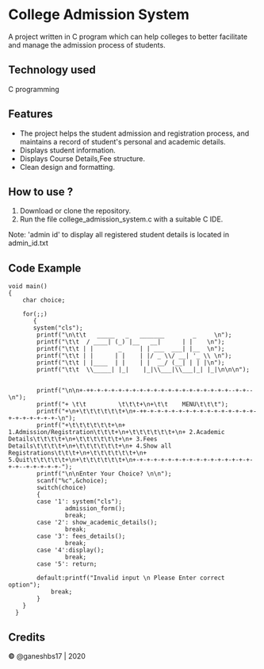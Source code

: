 # College Admission System

A project written in C program which can help colleges to better facilitate and manage the admission process of students.

## Technology used
 C programming 
 
## Features
- The project helps the student admission and registration process, and maintains a record of student's personal and academic details.
- Displays student information.
- Displays Course Details,Fee structure.
- Clean design and formatting.

## How to use ?
1. Download or clone the repository.
2. Run the file college_admission_system.c with a suitable C IDE.

Note: 'admin id' to display all registered student details is located in admin_id.txt

## Code Example
```
void main()
{
    char choice;
    
   	for(;;) 
	   {
	   system("cls");
		printf("\n\t\t   _____   _   _______        _     \n");
		printf("\t\t  / ____| (_) |__   __|      | |    \n");
		printf("\t\t | |       _     | | ___  ___| |__  \n");
		printf("\t\t | |      | |    | |/ _ \\/ __| '_ \\ \n");
		printf("\t\t | |____  | |    | |  __/ (__| | | |\n");
		printf("\t\t  \\_____| |_|    |_|\\___|\\___|_| |_|\n\n\n");
		
		
        printf("\n\n+-++-+-+-+-+-+-+-+-+-+-+-+-+-+-+-+-+-+-+-+--+-+--\n");
        printf("+ \t\t         \t\t\t+\n+\t\t    MENU\t\t\t");
        printf("+\n+\t\t\t\t\t\t+\n+-++-+-+-+-+-+-+-+-+-+-+-+-+-+-+-+-+-+-+-+-+-+-+-\n");
        printf("+\t\t\t\t\t\t+\n+ 1.Admission/Registration\t\t\t+\n+\t\t\t\t\t\t+\n+ 2.Academic Details\t\t\t\t+\n+\t\t\t\t\t\t+\n+ 3.Fees Details\t\t\t\t+\n+\t\t\t\t\t\t+\n+ 4.Show all Registrations\t\t\t+\n+\t\t\t\t\t\t+\n+ 5.Quit\t\t\t\t\t+\n+\t\t\t\t\t\t+\n+-+-+-+-+-+-+-+-+-+-+-+-+-+-+-+-+-+-+--+-+-+-+-+-");
        printf("\n\nEnter Your Choice? \n\n");
        scanf("%c",&choice);
        switch(choice) 
		{
        case '1': system("cls");
                admission_form();
                break;
        case '2': show_academic_details();
                break;
        case '3': fees_details();
                break;
        case '4':display(); 
                break;
        case '5': return;
            
        default:printf("Invalid input \n Please Enter correct option");
			break;
        }
    }
  }
```

## Credits
**©** @ganeshbs17 | 2020








